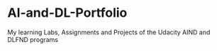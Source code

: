 # AI-and-DL-Portfolio
My learning Labs, Assignments and Projects of the Udacity AIND and DLFND programs
